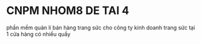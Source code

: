 # CNPM NHOM8 DE TAI 4
phần mềm quản lí bán hàng trang sức cho công ty kinh doanh trang sức tại 1 cửa hàng có nhiều quầy 
